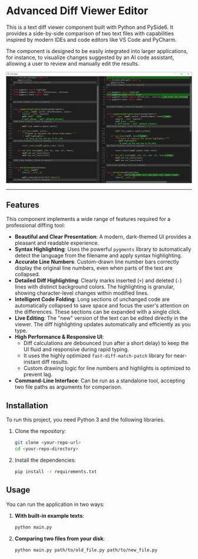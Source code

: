 # Advanced Diff Viewer Editor

This is a text diff viewer component built with Python and PySide6. It provides a side-by-side comparison of two text files with capabilities inspired by modern IDEs and code editors like VS Code and PyCharm.

The component is designed to be easily integrated into larger applications, for instance, to visualize changes suggested by an AI code assistant, allowing a user to review and manually edit the results.

![diff of project commit](/static/preview_self.png)

---

## Features

This component implements a wide range of features required for a professional diffing tool:

*   **Beautiful and Clear Presentation**: A modern, dark-themed UI provides a pleasant and readable experience.
*   **Syntax Highlighting**: Uses the powerful `pygments` library to automatically detect the language from the filename and apply syntax highlighting.
*   **Accurate Line Numbers**: Custom-drawn line number bars correctly display the original line numbers, even when parts of the text are collapsed.
*   **Detailed Diff Highlighting**: Clearly marks inserted (`+`) and deleted (`-`) lines with distinct background colors. The highlighting is granular, showing character-level changes within modified lines.
*   **Intelligent Code Folding**: Long sections of unchanged code are automatically collapsed to save space and focus the user's attention on the differences. These sections can be expanded with a single click.
*   **Live Editing**: The "new" version of the text can be edited directly in the viewer. The diff highlighting updates automatically and efficiently as you type.
*   **High Performance & Responsive UI**:
    *   Diff calculations are debounced (run after a short delay) to keep the UI fluid and responsive during rapid typing.
    *   It uses the highly optimized `fast-diff-match-patch` library for near-instant diff results.
    *   Custom drawing logic for line numbers and highlights is optimized to prevent lag.
*   **Command-Line Interface**: Can be run as a standalone tool, accepting two file paths as arguments for comparison.

## Installation

To run this project, you need Python 3 and the following libraries.

1.  Clone the repository:
    ```bash
    git clone <your-repo-url>
    cd <your-repo-directory>
    ```

2.  Install the dependencies:
    ```bash
    pip install -r requirements.txt
    ```

## Usage

You can run the application in two ways:

1.  **With built-in example texts**:
    ```bash
    python main.py
    ```

2.  **Comparing two files from your disk**:
    ```bash
    python main.py path/to/old_file.py path/to/new_file.py
    ```

